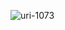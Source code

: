 ![uri-1073](https://user-images.githubusercontent.com/62181222/99336896-b0766580-28ab-11eb-8ad5-5e1bbd10b8db.png)
